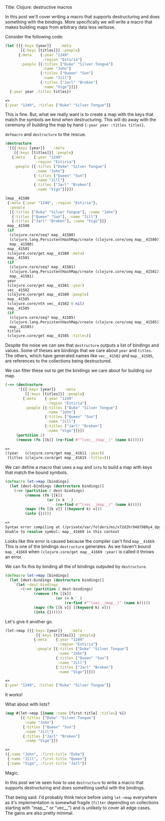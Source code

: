 Title: Clojure: destructive macros

In this post we'll cover writing a macro that supports destructuring and does something with the bindings. More specifically we will write a macro that makes building maps from arbitrary data less verbose.

Consider the following code:

```Clojure
(let [{{:keys [year]}    :meta
       [{:keys [titles]}] :people}
      {:meta    {:year "1249"
                 :region "Estiria"}
       :people [{:titles ["Duke" "Silver Tongue"]
                 :name "John"}
                {:titles ["Queen" "Sun"]
                 :name "Jill"}
                {:titles ["Jarl" "Broken"]
                 :name "Vigo"}]}]
  {:year year :titles titles})

=>
{:year "1249", :titles ["Duke" "Silver Tongue"]}
```

This is fine. But, what we really want is to create a map with the keys that match the symbols we bind when destructuring. This will do away with the ceremony of building the map by hand `{:year year :titles titles}`.

`defmacro` and `destructure` to the rescue.

```Clojure
(destructure
 '[{{:keys [year]}    :meta
    [{:keys [titles]}] :people}
   {:meta    {:year "1249"
              :region "Estiria"}
    :people [{:titles ["Duke" "Silver Tongue"]
              :name "John"}
             {:titles ["Queen" "Sun"]
              :name "Jill"}
             {:titles ["Jarl" "Broken"]
              :name "Vigo"}]}])

[map__41580
 {:meta {:year "1249", :region "Estiria"},
  :people
  [{:titles ["Duke" "Silver Tongue"], :name "John"}
   {:titles ["Queen" "Sun"], :name "Jill"}
   {:titles ["Jarl" "Broken"], :name "Vigo"}]}
 map__41580
 (if
  (clojure.core/seq? map__41580)
  (clojure.lang.PersistentHashMap/create (clojure.core/seq map__41580))
  map__41580)
 map__41581
 (clojure.core/get map__41580 :meta)
 map__41581
 (if
  (clojure.core/seq? map__41581)
  (clojure.lang.PersistentHashMap/create (clojure.core/seq map__41581))
  map__41581)
 year
 (clojure.core/get map__41581 :year)
 vec__41582
 (clojure.core/get map__41580 :people)
 map__41585
 (clojure.core/nth vec__41582 0 nil)
 map__41585
 (if
  (clojure.core/seq? map__41585)
  (clojure.lang.PersistentHashMap/create (clojure.core/seq map__41585))
  map__41585)
 titles
 (clojure.core/get map__41585 :titles)]
```

Despite the noise we can see that `destructure` outputs a list of bindings and values. Some of theses are bindings that we care about `year` and `titles`. The others, which have generated names like `vec__41582` and `map__41585`, are references to the collections being destructured.

We can filter these out to get the bindings we care about for building our map.

```Clojure
(->> (destructure
      '[{{:keys [year]}    :meta
         [{:keys [titles]}] :people}
        {:meta    {:year "1249"
                   :region "Estiria"}
         :people [{:titles ["Duke" "Silver Tongue"]
                   :name "John"}
                  {:titles ["Queen" "Sun"]
                   :name "Jill"}
                  {:titles ["Jarl" "Broken"]
                   :name "Vigo"}]}])
     (partition 2)
     (remove (fn [[k]] (re-find #"^(vec__|map__)" (name k))))))

=>
((year   (clojure.core/get map__41611 :year))
 (titles (clojure.core/get map__41615 :titles)))
```

We can define a macro that uses a `map` and `into` to build a map with keys that match the bound symbols.

```Clojure
(defmacro let->map [bindings]
  (let [dest-bindings (destructure bindings)]
    (->> (partition 2 dest-bindings)
         (remove (fn [[k]]
                   (or (= k '_)
                       (re-find #"^(vec__|map__)" (name k)))))
         (mapv (fn [[k v]] [(keyword k) v]))
         (into {}))))

=>
Syntax error compiling at (/private/var/folders/ms/x72d2hr9487980y4_dpy7gym0000gn/T/form-init17784029688269253732.clj:1:1).
Unable to resolve symbol: map__41669 in this context
```

Looks like this error is caused because the compiler can't find `map__41669`. This is one of the bindings `destructure` generates. As we haven't bound `map__41669` when `(clojure.core/get map__41669 :year)` is called it throws an error.

We can fix this by binding all the of bindings outputed by `destructure`.

```Clojure
(defmacro let->map [bindings]
  (let [dest-bindings (destructure bindings)]
    `(let ~dest-bindings
       ~(->> (partition 2 dest-bindings)
             (remove (fn [[k]]
                       (or (= k '_)
                           (re-find #"^(vec__|map__)" (name k)))))
             (mapv (fn [[k v]] [(keyword k) v]))
             (into {})))))
```

Let's give it another go.

```Clojure
(let->map [{{:keys [year]}    :meta
              [{:keys [titles]}] :people}
             {:meta    {:year "1249"
                        :region "Estiria"}
              :people [{:titles ["Duke" "Silver Tongue"]
                        :name "John"}
                       {:titles ["Queen" "Sun"]
                        :name "Jill"}
                       {:titles ["Jarl" "Broken"]
                        :name "Vigo"}]}])

=>
{:year "1249", :titles ["Duke" "Silver Tongue"]}
```

It works!

What about with lists?

```Clojure
(map #(let->map [{name :name [first-title] :titles} %])
       [{:titles ["Duke" "Silver Tongue"]
         :name "John"}
        {:titles ["Queen" "Sun"]
         :name "Jill"}
        {:titles ["Jarl" "Broken"]
         :name "Vigo"}])

=>
({:name "John", :first-title "Duke"}
 {:name "Jill", :first-title "Queen"}
 {:name "Vigo", :first-title "Jarl"})
```

Magic.

In this post we've seen how to use `destructure` to write a macro that supports destructuring and does something useful with the bindings.

That being said. I'd probably think twice before using `let->map` everywhere as it's implementation is somewhat fragile (`filter` depending on collections starting with "map__" or "vec__") and is unlikely to cover all edge cases. The gains are also pretty minimal.
